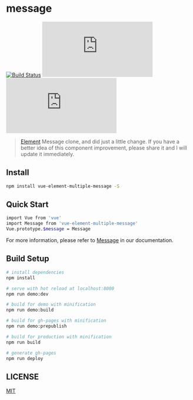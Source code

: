 # message 

[![Build Status](https://travis-ci.org/michaelliao/openweixin.svg?branch=master)](https://travis-ci.org/michaelliao/openweixin)
![JS gzip size](http://img.badgesize.io/https://unpkg.com/element-ui/lib/index.js?compression=gzip&label=gzip%20size:%20JS)
![CSS gzip size](http://img.badgesize.io/https://unpkg.com/element-ui/lib/theme-default/index.css?compression=gzip&label=gzip%20size:%20CSS)

> [Element](https://github.com/ElemeFE/element) Message clone, and did just a little change. If you have a better idea of this component improvement, please share it and I will update it immediately.

## Install

```bash
npm install vue-element-multiple-message -S
```

## Quick Start

```bash
import Vue from 'vue'
import Message from 'vue-element-multiple-message'
Vue.prototype.$message = Message
```

For more information, please refer to [Message](https://vue-element-multiple.github.io/message) in our documentation.

## Build Setup

``` bash
# install dependencies
npm install

# serve with hot reload at localhost:8080
npm run demo:dev

# build for demo with minification
npm run demo:build

# build for gh-pages with minification
npm run demo:prepublish

# build for production with minification
npm run build

# generate gh-pages
npm run deploy
```

## LICENSE

[MIT](http://opensource.org/licenses/MIT)